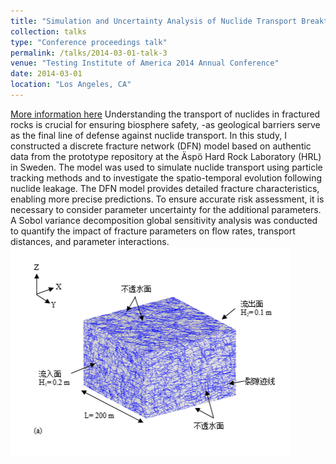 ```yaml
---
title: "Simulation and Uncertainty Analysis of Nuclide Transport Breakthrough in DFN"
collection: talks
type: "Conference proceedings talk"
permalink: /talks/2014-03-01-talk-3
venue: "Testing Institute of America 2014 Annual Conference"
date: 2014-03-01
location: "Los Angeles, CA"
---
```


[More information here](http://exampleurl.com)
Understanding the transport of nuclides in fractured rocks is crucial for ensuring biosphere safety, -as geological barriers serve as the final line of defense against nuclide transport. In this study, I constructed a discrete fracture network (DFN) model based on authentic data from the prototype repository at the Äspö Hard Rock Laboratory (HRL) in Sweden. The model was used to simulate nuclide transport using particle tracking methods and to investigate the spatio-temporal evolution following nuclide leakage. The DFN model provides detailed fracture characteristics, enabling more precise predictions. To ensure accurate risk assessment, it is necessary to consider parameter uncertainty for the additional parameters. A Sobol variance decomposition global sensitivity analysis was conducted to quantify the impact of fracture parameters on flow rates, transport distances, and parameter interactions.
<img src="https://github.com/wuyzhuo/Yuzhuo-Wu.github.io/blob/2c7de50381353f3a5ed6596d2326ce460681826a/images/rock1.png"/>



